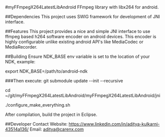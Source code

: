 #myFFmpegX264LatestLibAndroid
FFmpeg library with libx264 for android.  

##Dependencies
This project uses SWIG framework for development of JNI interface.

##Features
This project provides a nice and simple JNI interface to use ffmpeg based h264 software encoder on android devices. This encoder is highly configurable unlike existing android API's like MediaCodec or MediaRecorder.

##Building
Ensure NDK_BASE env variable is set to the location of your NDK, example:

export NDK_BASE=/path/to/android-ndk

###Then execute:
git submodule update --init --recursive

cd ~/git/myFFmpegX264LatestLibAndroid/myFFmpegX264LatestLibAndroid/jni

./configure_make_everything.sh

After compilation, build the project in Eclipse.

##Developer Contact
Website: https://www.linkedin.com/in/aditya-kulkarni-43514a136/
Email: aditya@carenx.com
